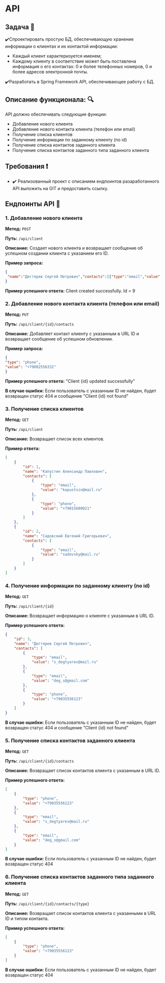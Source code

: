 # API

## Задача :book:
:heavy_check_mark:Спроектировать простую БД, обеспечивающую хранение информации о клиентах и их контактой информации: 
- Каждый клиент характеризуется именем; 
- Каждому клиенту в соответствие может быть поставлена информация о его контактах: 0 и более телефонных номеров, 0 и более адресов электронной почты.

:heavy_check_mark:Разработать в Spring Framework API, обеспечивающее работу с БД.

## Описание функционала: :mag:
API должно обеспечивать следующие функции:
-  Добавление нового клиента
-  Добавление нового контакта клиента (телефон или email)
-  Получение списка клиентов
-  Получение информации по заданному клиенту (по id)
-  Получение списка контактов заданного клиента
-  Получение списка контактов заданного типа заданного клиента


## Требования :heavy_exclamation_mark:
- :heavy_check_mark: Реализованный проект с описанием ендпоинтов разаработанного API выложить на GIT и предоставить ссылку.

## Eндпоинты API :electric_plug:

### 1. Добавление нового клиента

**Метод:** `POST`

**Путь:** `/api/client`

**Описание:** Создает нового клиента и возвращает сообщение об успешном создании клиента с указанием его ID.

**Пример запроса:**

```json
{
 "name":"Дегтярев Сергей Петрович","contacts":[{"type":"email","value":"s_degtyarev@mail.ru"},{"type":"email","value":"deg_s@gmail.com"},{"type":"phone","value":"+79035556123"}]
}
```

**Пример успешного ответа:**
Client created successfully. Id = 9

### 2. Добавление нового контакта клиента (телефон или email)

**Метод:** `PUT`

**Путь:** `/api/client/{id}/contacts`

**Описание:** Добавляет контакт клиенту с указанным в URL ID и возвращает сообщение об успешном обновлении.

**Пример запроса:**

```json
{
"type": "phone",
"value": "+79002556332"
}
```

**Пример успешного ответа:**
"Client {id} updated successfully"

**В случае ошибки:**
Если пользователь с указанным ID не найден, будет возвращен статус 404 и сообщение "Client {id} not found"

### 3. Получение списка клиентов

**Метод:** `GET`

**Путь:** `/api/client`

**Описание:** Возвращает список всех клиентов.

**Пример ответа:**
```json
[
    {
        "id": 1,
        "name": "Капустин Александр Павлович",
        "contacts": [
            {
                "type": "email",
                "value": "kapustsin@mail.ru"
            },
            {
                "type": "phone",
                "value": "+79015680021"
            }
        ]
    },
    {
        "id": 2,
        "name": "Садовский Евгений Григорьевич",
        "contacts": [
            {
                "type": "email",
                "value": "sadovsky@mail.ru"
            }
        ]
    }
]
```

### 4. Получение информации по заданному клиенту (по id)

**Метод:** `GET`

**Путь:** `/api/client/{id}`

**Описание:** Возвращает информацию о клиенте с указанным в URL ID.

**Пример успешного ответа:**

```json
{
    "id": 3,
    "name": "Дегтярев Сергей Петрович",
    "contacts": [
        {
            "type": "email",
            "value": "s_degtyarev@mail.ru"
        },
        {
            "type": "email",
            "value": "deg_s@gmail.com"
        },
        {
            "type": "phone",
            "value": "+79035556123"
        }
    ]
}

```

**В случае ошибки:**
Если пользователь с указанным ID не найден, будет возвращен статус 404 и сообщение "Client {id} not found"

### 5. Получение списка контактов заданного клиента

**Метод:** `GET`

**Путь:** `/api/client/{id}/contacts`

**Описание:** Возвращает список контактов клиента с указанным в URL ID.

**Пример успешного ответа:**

```json
[
    {
        "type": "phone",
        "value": "+79035556123"
    },
    {
        "type": "email",
        "value": "s_degtyarev@mail.ru"
    },
    {
        "type": "email",
        "value": "deg_s@gmail.com"
    }
]
```

**В случае ошибки:**
Если пользователь с указанным ID не найден, будет возвращен статус 404

### 6. Получение списка контактов заданного типа заданного клиента

**Метод:** `GET`

**Путь:** `/api/client/{id}/contacts/{type}`

**Описание:** Возвращает список контактов клиента с указанными в URL ID и типом контакта.

**Пример успешного ответа:**

```json
[
    {
        "type": "phone",
        "value": "+79035556123"
    }
]
```

**В случае ошибки:**
Если пользователь с указанным ID не найден, будет возвращен статус 404
